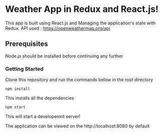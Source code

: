 # Weather App in Redux and React.js!

This app is built using React.js and Managing the application's state with Redux.
API used : https://openweathermap.org/api
## Prerequisites
Node.js should be installed before continuing any further
### Getting Started
Clone this repository and run the commands below in the root directory
```
npm install
```
This installs all the dependencies

```
npm start
```
This will start a developemnt server!

The application can be viewed on the http://localhost:8080 by default
